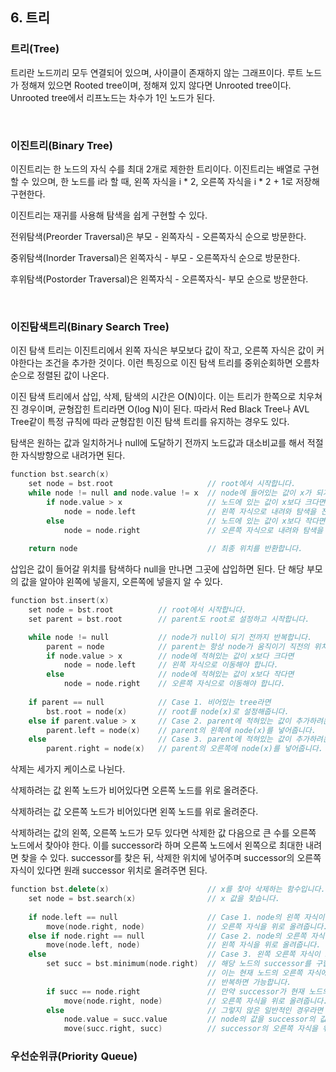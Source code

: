 ## 6. 트리

### 트리(Tree)

트리란 노드끼리 모두 연결되어 있으며, 사이클이 존재하지 않는 그래프이다. 루트 노드가 정해져 있으면 Rooted tree이며, 정해져 있지 않다면 Unrooted tree이다. Unrooted tree에서 리프노드는 차수가 1인 노드가 된다.

<br>

### 이진트리(Binary Tree)

이진트리는 한 노드의 자식 수를 최대 2개로 제한한 트리이다. 이진트리는 배열로 구현할 수 있으며, 한 노드를 i라 할 때, 왼쪽 자식을 i * 2, 오른쪽 자식을 i * 2 + 1로 저장해 구현한다.



이진트리는 재귀를 사용해 탐색을 쉽게 구현할 수 있다.

전위탐색(Preorder Traversal)은 부모 - 왼쪽자식 - 오른쪽자식 순으로 방문한다.

중위탐색(Inorder Traversal)은 왼쪽자식 - 부모 - 오른쪽자식 순으로 방문한다.

후위탐색(Postorder Traversal)은 왼쪽자식 - 오른쪽자식- 부모 순으로 방문한다.

<br>

### 이진탐색트리(Binary Search Tree)

이진 탐색 트리는 이진트리에서 왼쪽 자식은 부모보다 값이 작고, 오른쪽 자식은 값이 커야한다는 조건을 추가한 것이다. 이런 특징으로 이진 탐색 트리를 중위순회하면 오름차순으로 정렬된 값이 나온다.

이진 탐색 트리에서 삽입, 삭제, 탐색의 시간은 O(N)이다. 이는 트리가 한쪽으로 치우쳐진 경우이며, 균형잡힌 트리라면 O(log N)이 된다. 따라서 Red Black Tree나 AVL Tree같이 특정 규칙에 따라 균형잡힌 이진 탐색 트리를 유지하는 경우도 있다.

탐색은 원하는 값과 일치하거나 null에 도달하기 전까지 노드값과 대소비교를 해서 적절한 자식방향으로 내려가면 된다.

```c++
function bst.search(x)
    set node = bst.root                     // root에서 시작합니다.
    while node != null and node.value != x  // node에 들어있는 값이 x가 되기 전까지 계속 반복합니다.
        if node.value > x                   // 노드에 있는 값이 x보다 크다면
            node = node.left                // 왼쪽 자식으로 내려와 탐색을 진행합니다. 
        else                                // 노드에 있는 값이 x보다 작다면
            node = node.right               // 오른쪽 자식으로 내려와 탐색을 진행합니다.
    
    return node                             // 최종 위치를 반환합니다.
```

삽입은 값이 들어갈 위치를 탐색하다 null을 만나면 그곳에 삽입하면 된다. 단 해당 부모의 값을 알아야 왼쪽에 넣을지, 오른쪽에 넣을지 알 수 있다.

```c++
function bst.insert(x)
    set node = bst.root          // root에서 시작합니다.
    set parent = bst.root        // parent도 root로 설정하고 시작합니다.

    while node != null           // node가 null이 되기 전까지 반복합니다.
        parent = node            // parent는 항상 node가 움직이기 직전의 위치로 갱신해줍니다. 
        if node.value > x        // node에 적혀있는 값이 x보다 크다면
            node = node.left     // 왼쪽 자식으로 이동해야 합니다. 
        else                     // node에 적혀있는 값이 x보다 작다면
            node = node.right    // 오른쪽 자식으로 이동해야 합니다.
    
    if parent == null            // Case 1. 비어있는 tree라면
        bst.root = node(x)       // root를 node(x)로 설정해줍니다.
    else if parent.value > x     // Case 2. parent에 적혀있는 값이 추가하려는 값 x보다 크다면
        parent.left = node(x)    // parent의 왼쪽에 node(x)를 넣어줍니다.
    else                         // Case 3. parent에 적혀있는 값이 추가하려는 값 x보다 작다면
        parent.right = node(x)   // parent의 오른쪽에 node(x)를 넣어줍니다.
```

삭제는 세가지 케이스로 나뉜다.

삭제하려는 값 왼쪽 노드가 비어있다면 오른쪽 노드를 위로 올려준다.

삭제하려는 값 오른쪽 노드가 비어있다면 왼쪽 노드를 위로 올려준다.

삭제하려는 값의 왼쪽, 오른쪽 노드가 모두 있다면 삭제한 값 다음으로 큰 수를 오른쪽 노드에서 찾아야 한다. 이를 successor라 하며 오른쪽 노드에서 왼쪽으로 최대한 내려면 찾을 수 있다. successor를 찾은 뒤, 삭제한 위치에 넣어주며 successor의 오른쪽 자식이 있다면 원래 successor 위치로 올려주면 된다.

```c++
function bst.delete(x)                      // x를 찾아 삭제하는 함수입니다.
    set node = bst.search(x)                // x 값을 찾습니다.
    
    if node.left == null                    // Case 1. node의 왼쪽 자식이 비어있다면
        move(node.right, node)              // 오른쪽 자식을 위로 올려줍니다.
    else if node.right == null              // Case 2. node의 오른쪽 자식이 비어있다면
        move(node.left, node)               // 왼쪽 자식을 위로 올려줍니다.
    else                                    // Case 3. 왼쪽 오른쪽 자식이 모두 채워져있다면
        set succ = bst.minimum(node.right)  // 해당 노드의 successor를 구합니다.
                                            // 이는 현재 노드의 오른쪽 자식에서 시작하여 계속 왼쪽으로 내려가는 것을
                                            // 반복하면 가능합니다.
        if succ == node.right               // 만약 successor가 현재 노드의 오른쪽 자식이라면 
            move(node.right, node)          // 오른쪽 자식을 위로 올려줍니다.
        else                                // 그렇지 않은 일반적인 경우라면
            node.value = succ.value         // node의 값을 successor의 값으로 대체시켜준 뒤,
            move(succ.right, succ)          // successor의 오른쪽 자식을 위로 끌어올려줍니다.
```



### 우선순위큐(Priority Queue)

